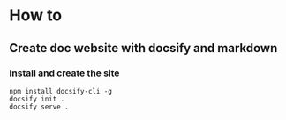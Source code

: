 # How to

## Create doc website with docsify and markdown

### Install and create the site

```
npm install docsify-cli -g
docsify init .
docsify serve .
```
